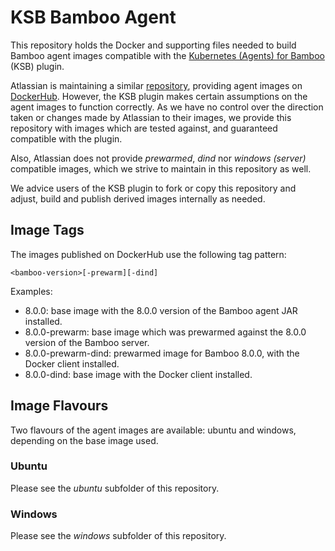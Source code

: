 # KSB Bamboo Agent

This repository holds the Docker and supporting files needed to build Bamboo agent
images compatible with the [Kubernetes (Agents) for Bamboo](https://windtunnel.io/products/ksb) (KSB) plugin.

Atlassian is maintaining a similar [repository](https://bitbucket.org/atlassian-docker/docker-bamboo-agent-base),
providing agent images on [DockerHub](https://hub.docker.com/r/atlassian/bamboo-agent-base).
However, the KSB plugin makes certain assumptions on the agent images to function correctly. As we have no control
over the direction taken or changes made by Atlassian to their images, we provide this repository
with images which are tested against, and guaranteed compatible with the plugin.

Also, Atlassian does not provide *prewarmed*, *dind* nor *windows (server)* compatible images, which we strive to
maintain in this repository as well.

We advice users of the KSB plugin to fork or copy this repository and adjust, build and publish derived
images internally as needed. 

## Image Tags

The images published on DockerHub use the following tag pattern:

```
<bamboo-version>[-prewarm][-dind]
```

Examples:

- 8.0.0: base image with the 8.0.0 version of the Bamboo agent JAR installed.
- 8.0.0-prewarm: base image which was prewarmed against the 8.0.0 version of the Bamboo server.
- 8.0.0-prewarm-dind: prewarmed image for Bamboo 8.0.0, with the Docker client installed.
- 8.0.0-dind: base image with the Docker client installed.

## Image Flavours

Two flavours of the agent images are available: ubuntu and windows, depending on the base
image used.

### Ubuntu

Please see the *ubuntu* subfolder of this repository.

### Windows

Please see the *windows* subfolder of this repository.